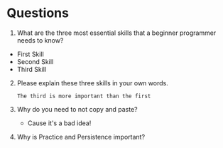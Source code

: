 # Questions

1. What are the three most essential skills that a beginner programmer needs to know?
  * First Skill
  * Second Skill
  * Third Skill
2. Please explain these three skills in your own words.

    `The third is more important than the first`
    
3. Why do you need to not copy and paste?

    * Cause it's a bad idea!

4. Why is Practice and Persistence important?
